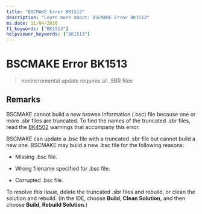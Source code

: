 ```yaml
---
title: "BSCMAKE Error BK1513"
description: "Learn more about: BSCMAKE Error BK1513"
ms.date: 11/04/2016
f1_keywords: ["BK1513"]
helpviewer_keywords: ["BK1513"]
---
```

# BSCMAKE Error BK1513

> nonincremental update requires all .SBR files

## Remarks

BSCMAKE cannot build a new browse information (.bsc) file because one or more .sbr files are truncated. To find the names of the truncated .sbr files, read the [BK4502](../../error-messages/tool-errors/bscmake-warning-bk4502.md) warnings that accompany this error.

BSCMAKE can update a .bsc file with a truncated .sbr file but cannot build a new one. BSCMAKE may build a new .bsc file for the following reasons:

- Missing .bsc file.

- Wrong filename specified for .bsc file.

- Corrupted .bsc file.

To resolve this issue, delete the truncated .sbr files and rebuild, or clean the solution and rebuild. (In the IDE, choose **Build**, **Clean Solution**, and then choose **Build**, **Rebuild Solution**.)
